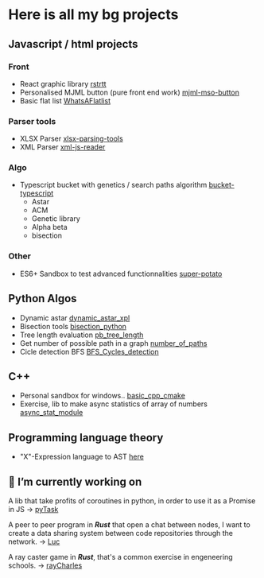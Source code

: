 # Here is all my bg projects

## Javascript / html projects

### Front
- React graphic library [rstrtt](https://github.com/adrien-zinger/rstrtt)
- Personalised MJML button (pure front end work) [mjml-mso-button](https://github.com/adrien-zinger/mjml-mso-button)
- Basic flat list [WhatsAFlatlist](https://github.com/adrien-zinger/WhatsAFlatlist)

### Parser tools
- XLSX Parser [xlsx-parsing-tools](https://github.com/adrien-zinger/xlsx-parsing-tools)
- XML Parser [xml-js-reader](https://github.com/adrien-zinger/xml-js-reader)

### Algo
- Typescript bucket with genetics / search paths algorithm [bucket-typescript](https://github.com/adrien-zinger/bucket-typescript)
  - Astar
  - ACM
  - Genetic library
  - Alpha beta
  - bisection

### Other
- ES6+ Sandbox to test advanced functionnalities [super-potato](https://github.com/adrien-zinger/super-potato)

## Python Algos

- Dynamic astar [dynamic_astar_xpl](https://github.com/adrien-zinger/dynamic_astar_xpl)
- Bisection tools [bisection_python](https://github.com/adrien-zinger/bisection_python)
- Tree length evaluation [pb_tree_length](https://github.com/adrien-zinger/pb_tree_length)
- Get number of possible path in a graph [number_of_paths](https://github.com/adrien-zinger/number_of_paths)
- Cicle detection BFS [BFS_Cycles_detection](https://github.com/adrien-zinger/BFS_Cycles_detection)

## C++

- Personal sandbox for windows.. [basic_cpp_cmake](https://github.com/adrien-zinger/basic_cpp_cmake)
- Exercise, lib to make async statistics of array of numbers [async_stat_module](https://github.com/adrien-zinger/async_stat_module)

## Programming language theory
- "X"-Expression language to AST [here](https://github.com/adrien-zinger/language_to_ast)

## 🔭 I’m currently working on

A lib that take profits of coroutines in python, in order to use it as a Promise in JS
-> [pyTask](https://github.com/adrien-zinger/pyTasks)

A peer to peer program in **_Rust_** that open a chat between nodes, I want to create a data sharing system between code repositories through the network.
-> [Luc](https://github.com/adrien-zinger/luc/)

A ray caster game in **_Rust_**, that's a common exercise in engeneering schools.
-> [rayCharles](https://github.com/adrien-zinger/raycharles)

<!--
**adrien-zinger/adrien-zinger** is a ✨ _special_ ✨ repository because its `README.md` (this file) appears on your GitHub profile.

Here are some ideas to get you started:

- 🔭 I’m currently working on ...
- 🌱 I’m currently learning ...
- 👯 I’m looking to collaborate on ...
- 🤔 I’m looking for help with ...
- 💬 Ask me about ...
- 📫 How to reach me: ...
- 😄 Pronouns: ...
- ⚡ Fun fact: ...
-->
